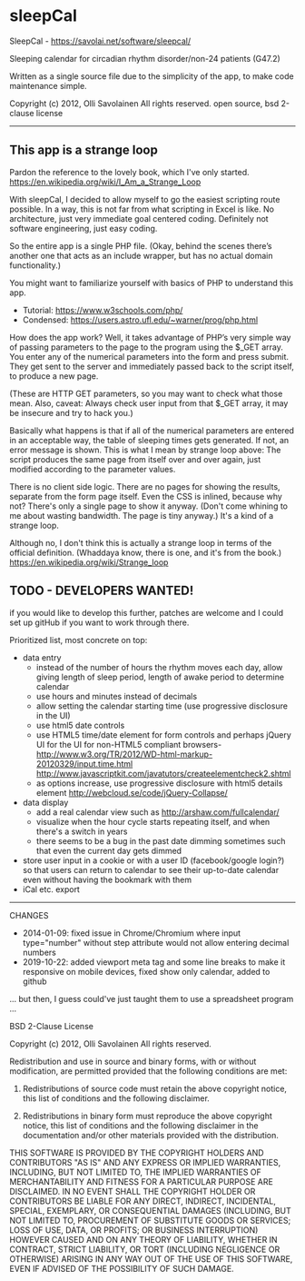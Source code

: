 # sleepCal

SleepCal - https://savolai.net/software/sleepcal/

Sleeping calendar for circadian rhythm disorder/non-24 patients (G47.2)

Written as a single source file due to the simplicity of the app, to make code maintenance simple.

Copyright (c) 2012, Olli Savolainen 
All rights reserved. 
open source, bsd 2-clause license

***

## This app is a strange loop

Pardon the reference to the lovely book, which I've only started.
https://en.wikipedia.org/wiki/I_Am_a_Strange_Loop

With sleepCal, I decided to allow myself to go the easiest scripting route possible. In a way, this is not far from what scripting in Excel is like. No architecture, just very immediate goal centered coding. Definitely not software engineering, just easy coding.

So the entire app is a single PHP file. (Okay, behind the scenes there’s another one that acts as an include wrapper, but has no actual domain functionality.)

You might want to familiarize yourself with basics of PHP to understand this app.
* Tutorial: https://www.w3schools.com/php/
* Condensed: https://users.astro.ufl.edu/~warner/prog/php.html

How does the app work? Well, it takes advantage of PHP’s very simple way of passing parameters to the page to the program using the $_GET array. You enter any of the numerical parameters into the form and press submit. They get sent to the server and immediately passed back to the script itself, to produce a new page. 

(These are HTTP GET parameters, so you may want to check what those mean. 
Also, caveat: Always check user input from that $_GET array, it may be insecure and try to hack you.) 

Basically what happens is that if all of the numerical parameters are entered in an acceptable way, the table of sleeping times gets generated. If not, an error message is shown. This is what I mean by strange loop above: The script produces the same page from itself over and over again, just modified according to the parameter values. 

There is no client side logic. There are no pages for showing the results, separate from the form page itself. Even the CSS is inlined, because why not? There's only a single page to show it anyway. (Don't come whining to me about wasting bandwidth. The page is tiny anyway.) It's a kind of a strange loop.

Although no, I don't think this is actually a strange loop in terms of the official definition. (Whaddaya know, there is one, and it's from the book.)
https://en.wikipedia.org/wiki/Strange_loop


## TODO - DEVELOPERS WANTED!

if you would like to develop this further, patches are welcome and I could set up gitHub if you want to work through there.

Prioritized list, most concrete on top: 
* data entry 
     * instead of the number of hours the rhythm moves each day, allow giving length of sleep period, length of awake period to determine calendar 
     * use hours and minutes instead of decimals
     * allow setting the calendar starting time (use progressive disclosure in the UI)
     * use html5 date controls 
     * use HTML5 time/date element for form controls and perhaps jQuery UI for the UI for non-HTML5 compliant browsers- http://www.w3.org/TR/2012/WD-html-markup-20120329/input.time.html  http://www.javascriptkit.com/javatutors/createelementcheck2.shtml
     * as options increase, use progressive disclosure with html5 details element http://webcloud.se/code/jQuery-Collapse/
* data display
     * add a real calendar view such as http://arshaw.com/fullcalendar/
     * visualize when the hour cycle starts repeating itself, and when there's a switch in years
     * there seems to be a bug in the past date dimming sometimes such that even the current day gets dimmed
* store user input in a cookie or with a user ID (facebook/google login?) so that users can return to calendar to see their up-to-date calendar even without having the bookmark with them
* iCal etc. export

*** 
CHANGES
* 2014-01-09: fixed issue in Chrome/Chromium where input type="number" without step attribute would not allow entering decimal numbers
* 2019-10-22: added viewport meta tag and some line breaks to make it responsive on mobile devices, fixed show only calendar, added to github


... but then, I guess could've just taught them to use a spreadsheet program ...


BSD 2-Clause License

Copyright (c) 2012, Olli Savolainen
All rights reserved.

Redistribution and use in source and binary forms, with or without
modification, are permitted provided that the following conditions are met:

1. Redistributions of source code must retain the above copyright notice, this
   list of conditions and the following disclaimer.

2. Redistributions in binary form must reproduce the above copyright notice,
   this list of conditions and the following disclaimer in the documentation
   and/or other materials provided with the distribution.

THIS SOFTWARE IS PROVIDED BY THE COPYRIGHT HOLDERS AND CONTRIBUTORS "AS IS"
AND ANY EXPRESS OR IMPLIED WARRANTIES, INCLUDING, BUT NOT LIMITED TO, THE
IMPLIED WARRANTIES OF MERCHANTABILITY AND FITNESS FOR A PARTICULAR PURPOSE ARE
DISCLAIMED. IN NO EVENT SHALL THE COPYRIGHT HOLDER OR CONTRIBUTORS BE LIABLE
FOR ANY DIRECT, INDIRECT, INCIDENTAL, SPECIAL, EXEMPLARY, OR CONSEQUENTIAL
DAMAGES (INCLUDING, BUT NOT LIMITED TO, PROCUREMENT OF SUBSTITUTE GOODS OR
SERVICES; LOSS OF USE, DATA, OR PROFITS; OR BUSINESS INTERRUPTION) HOWEVER
CAUSED AND ON ANY THEORY OF LIABILITY, WHETHER IN CONTRACT, STRICT LIABILITY,
OR TORT (INCLUDING NEGLIGENCE OR OTHERWISE) ARISING IN ANY WAY OUT OF THE USE
OF THIS SOFTWARE, EVEN IF ADVISED OF THE POSSIBILITY OF SUCH DAMAGE.
